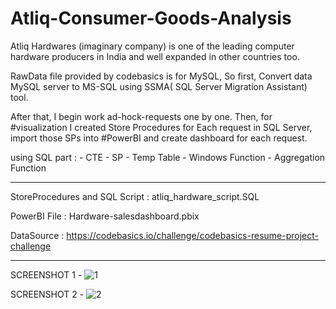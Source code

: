 # Atliq-Consumer-Goods-Analysis

Atliq Hardwares (imaginary company) is one of the leading computer hardware producers in India and well expanded in other countries too.

RawData file provided by codebasics is for MySQL, So first, Convert data  MySQL server to MS-SQL using SSMA( SQL Server Migration Assistant) tool.

After that, I begin work ad-hock-requests one by one. Then, for #visualization I created Store Procedures for Each request in SQL Server, import those SPs into #PowerBI and create dashboard for each request.

using SQL part : 
         - CTE
         - SP
         - Temp Table
         - Windows Function 
         - Aggregation Function
         
--------------------------------------------------------------------------------------------------------------------
StoreProcedures and SQL Script : atliq_hardware_script.SQL

PowerBI File : Hardware-salesdashboard.pbix

DataSource : https://codebasics.io/challenge/codebasics-resume-project-challenge 

---------------------------------------------------------------------------------------------------------------------

SCREENSHOT 1 -
![1](https://github.com/manjeetkumawat/Atliq-Consumer-Goods-Analysis/assets/131505771/e2c167ef-7e37-49f5-a434-9c577c8b5a0c)

SCREENSHOT 2 -
![2](https://github.com/manjeetkumawat/Atliq-Consumer-Goods-Analysis/assets/131505771/ec6aeb8c-c70a-42e8-8da4-5d8fef13829d)
